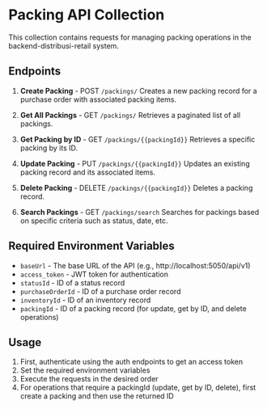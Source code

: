 # Packing API Collection

This collection contains requests for managing packing operations in the backend-distribusi-retail system.

## Endpoints

1. **Create Packing** - POST `/packings/`
   Creates a new packing record for a purchase order with associated packing items.

2. **Get All Packings** - GET `/packings/`
   Retrieves a paginated list of all packings.

3. **Get Packing by ID** - GET `/packings/{{packingId}}`
   Retrieves a specific packing by its ID.

4. **Update Packing** - PUT `/packings/{{packingId}}`
   Updates an existing packing record and its associated items.

5. **Delete Packing** - DELETE `/packings/{{packingId}}`
   Deletes a packing record.

6. **Search Packings** - GET `/packings/search`
   Searches for packings based on specific criteria such as status, date, etc.

## Required Environment Variables

- `baseUrl` - The base URL of the API (e.g., http://localhost:5050/api/v1)
- `access_token` - JWT token for authentication
- `statusId` - ID of a status record
- `purchaseOrderId` - ID of a purchase order record
- `inventoryId` - ID of an inventory record
- `packingId` - ID of a packing record (for update, get by ID, and delete operations)

## Usage

1. First, authenticate using the auth endpoints to get an access token
2. Set the required environment variables
3. Execute the requests in the desired order
4. For operations that require a packingId (update, get by ID, delete), first create a packing and then use the returned ID
